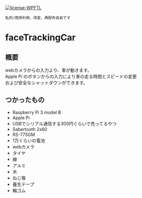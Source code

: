 [![license-WPFTL](https://img.shields.io/badge/license-WTFPL-green)](http://www.wtfpl.net)

```私的/商用利用、改変、再配布自由です```

# faceTrackingCar
## 概要
webカメラからの入力より、車が動きます。  
Apple Pi のボタンからの入力により車の走る時間とスピードの変更  
および安全なシャットダウンができます。
## つかったもの
- Raspberry Pi 3 model B
- Apple Pi
- USBでシリアル通信する300円ぐらいで売ってるやつ
- Sabertooth 2x60
- RS-775GM
- 1万くらいの電池
- webカメラ
- タイヤ
- 線
- アルミ
- 木
- ねじ等
- 養生テープ
- 輪ゴム
